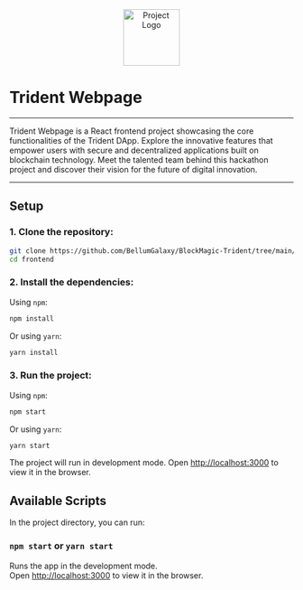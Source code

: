 <div style="text-align: center;">
  <img src="/frontend-dapp/src/assets/trident.png" alt="Project Logo" width="100"/>
</div>

# Trident Webpage

--- 


Trident Webpage is a React frontend project showcasing the core functionalities of the Trident DApp. Explore the innovative features that empower users with secure and decentralized applications built on blockchain technology. Meet the talented team behind this hackathon project and discover their vision for the future of digital innovation.

--- 

## Setup

### 1. **Clone the repository:**

```sh
git clone https://github.com/BellumGalaxy/BlockMagic-Trident/tree/main/frontend
cd frontend
```


### 2. **Install the dependencies:**

   Using `npm`:

   ```sh
   npm install
   ```

   Or using `yarn`:

   ```sh
   yarn install
   ```

### 3. **Run the project:**

   Using `npm`:

   ```sh
   npm start
   ```

   Or using `yarn`:

   ```sh
   yarn start
   ```

The project will run in development mode. Open [http://localhost:3000](http://localhost:3000) to view it in the browser.

## Available Scripts

In the project directory, you can run:

### `npm start` or `yarn start`

Runs the app in the development mode.\
Open [http://localhost:3000](http://localhost:3000) to view it in the browser.
